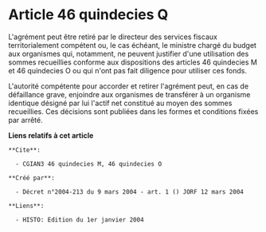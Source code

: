 # Article 46 quindecies Q

L'agrément peut être retiré par le directeur des services fiscaux territorialement compétent ou, le cas échéant, le ministre
chargé du budget aux organismes qui, notamment, ne peuvent justifier d'une utilisation des sommes recueillies conforme aux
dispositions des articles 46 quindecies M et 46 quindecies O ou qui n'ont pas fait diligence pour utiliser ces fonds.

L'autorité compétente pour accorder et retirer l'agrément peut, en cas de défaillance grave, enjoindre aux organismes de
transférer à un organisme identique désigné par lui l'actif net constitué au moyen des sommes recueillies. Ces décisions sont
publiées dans les formes et conditions fixées par arrêté.

**Liens relatifs à cet article**

	**Cite**:

	  - CGIAN3 46 quindecies M, 46 quindecies O

	**Créé par**:

	  - Décret n°2004-213 du 9 mars 2004 - art. 1 () JORF 12 mars 2004

	**Liens**:

	  - HISTO: Edition du 1er janvier 2004
